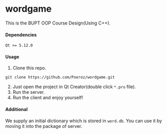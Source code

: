 # wordgame
This is the BUPT OOP Course Design(Using C++).

#### Dependencies

```
Qt >= 5.12.0
```

#### Usage

1. Clone this repo.

```
git clone https://github.com/Poeroz/wordgame.git
```

2. Just open the project in Qt Creator(double click `*.pro` file).
3. Run the server.
4. Run the client and enjoy yourself!

#### Additional

We supply an initial dictionary which is stored in `word.db`. You can use it by moving it into the package of server.
